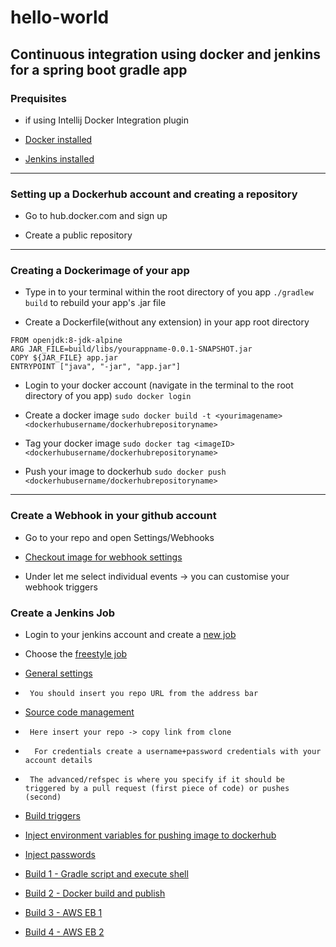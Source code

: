 # hello-world

## Continuous integration using docker and jenkins for a spring boot gradle app

### Prequisites
* if using Intellij Docker Integration plugin

* [Docker installed](https://www.digitalocean.com/community/tutorials/how-to-install-and-use-docker-on-ubuntu-16-04)

* [Jenkins installed](https://www.digitalocean.com/community/tutorials/how-to-install-jenkins-on-ubuntu-16-04)

***

### Setting up a Dockerhub account and creating a repository

* Go to hub.docker.com and sign up

* Create a public repository

***

### Creating a Dockerimage of your app

* Type in to your terminal within the root directory of you app `./gradlew build` to rebuild your app's .jar file

* Create a Dockerfile(without any extension) in your app root directory
```docker
FROM openjdk:8-jdk-alpine
ARG JAR_FILE=build/libs/yourappname-0.0.1-SNAPSHOT.jar
COPY ${JAR_FILE} app.jar
ENTRYPOINT ["java", "-jar", "app.jar"]
```
* Login to your docker account (navigate in the terminal to the root directory of you app)
`sudo docker login`

* Create a docker image `sudo docker build -t <yourimagename> <dockerhubusername/dockerhubrepositoryname>`

* Tag your docker image 
`sudo docker tag <imageID> <dockerhubusername/dockerhubrepositoryname>`

* Push your image to dockerhub
`sudo docker push <dockerhubusername/dockerhubrepositoryname>`

***

### Create a Webhook in your github account

* Go to your repo and open Settings/Webhooks

* [Checkout image for webhook settings](https://github.com/Gilthanas122/hello-world/blob/master/Images/githubwebhookcut.png)

* Under let me select individual events -> you can customise your webhook triggers

### Create a Jenkins Job

* Login to your jenkins account and create a [new job](https://github.com/Gilthanas122/hello-world/blob/master/Images/newitemcut.jpg)

* Choose the [freestyle job](https://github.com/Gilthanas122/hello-world/blob/master/Images/newitemcut.jpg)

* [General settings](https://github.com/Gilthanas122/hello-world/blob/master/Images/githubdiscardcut.png)
*      You should insert you repo URL from the address bar

* [Source code management](https://github.com/Gilthanas122/hello-world/blob/master/Images/githubrepocut.png)
*      Here insert your repo -> copy link from clone
*       For credentials create a username+password credentials with your account details
*      The advanced/refspec is where you specify if it should be triggered by a pull request (first piece of code) or pushes (second)

* [Build triggers](https://github.com/Gilthanas122/hello-world/blob/master/Images/gitpullrequestczt.png)

* [Inject environment variables for pushing image to dockerhub](https://github.com/Gilthanas122/hello-world/blob/master/Images/injectpasscut.png)

* [Inject passwords](https://github.com/Gilthanas122/hello-world/blob/master/Images/injectpass.png)

* [Build 1 - Gradle script and execute shell](https://github.com/Gilthanas122/hello-world/blob/master/Images/build1cut.png)

* [Build 2 - Docker build and publish](https://github.com/Gilthanas122/hello-world/blob/master/Images/build3.png)

* [Build 3 - AWS EB 1](https://github.com/Gilthanas122/hello-world/blob/master/Images/build4aws1.png)

* [Build 4 - AWS EB 2](https://github.com/Gilthanas122/hello-world/blob/master/Images/build5aws2.png)


